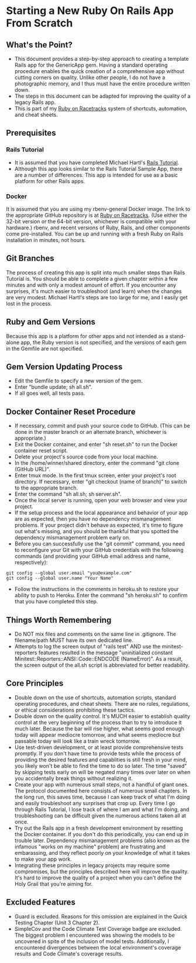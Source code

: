 # Starting a New Ruby On Rails App From Scratch

## What's the Point?
*  This document provides a step-by-step approach to creating a template Rails app for the GenericApp gem.  Having a standard operating procedure enables the quick creation of a comprehensive app without cutting corners on quality.  Unlike other people, I do not have a photographic memory, and I thus must have the entire procedure written down.
*  The steps in this document can be adapted for improving the quality of a legacy Rails app.
*  This is part of my [Ruby on Racetracks](http://www.rubyonracetracks.com/) system of shortcuts, automation, and cheat sheets.

## Prerequisites

### Rails Tutorial
*  It is assumed that you have completed Michael Hartl's [Rails Tutorial](https://www.railstutorial.org/).
*  Although this app looks similar to the Rails Tutorial Sample App, there are a number of differences.  This app is intended for use as a basic platform for other Rails apps.

### Docker
It is assumed that you are using my rbenv-general Docker image.  The link to the appropriate GitHub repository is at [Ruby on Racetracks](http://www.rubyonracetracks.com/).  (Use either the 32-bit version or the 64-bit version, whichever is compatible with your hardware.)  rbenv, and recent versions of Ruby, Rails, and other components come pre-installed.  You can be up and running with a fresh Ruby on Rails installation in minutes, not hours.

## Git Branches
The process of creating this app is split into much smaller steps than Rails Tutorial is.  You should be able to complete a given chapter within a few minutes and with only a modest amount of effort.  If you encounter any surprises, it's much easier to troubleshoot (and learn) when the changes are very modest.  Michael Hartl's steps are too large for me, and I easily get lost in the process.

## Ruby and Gem Versions
Because this app is a platform for other apps and not intended as a stand-alone app, the Ruby version is not specified, and the versions of each gem in the Gemfile are not specified.

## Gem Version Updating Process
*  Edit the Gemfile to specify a new version of the gem.
*  Enter "bundle update; sh all.sh".
*  If all goes well, all tests pass.

## Docker Container Reset Procedure
* If necessary, commit and push your source code to GitHub.  (This can be done in the master branch or an alternate branch, whichever is appropriate.)
* Exit the Docker container, and enter "sh reset.sh" to run the Docker container reset script.
* Delete your project's source code from your local machine.
* In the /home/winner/shared directory, enter the command "git clone (GitHub URL)".
* Enter tmux mode.  In the first tmux screen, enter your project's root directory.  If necessary, enter "git checkout (name of branch)" to switch to the appropriate branch.
* Enter the command "sh all.sh; sh server.sh".
* Once the local server is running, open your web browser and view your project.
* If the setup process and the local appearance and behavior of your app are as expected, then you have no dependency mismanagement problems.  If your project didn't behave as expected, it's time to figure out what's missing, and you should be thankful that you spotted the dependency mismanagement problem early on.
* Before you can successfully use the "git commit" command, you need to reconfigure your Git with your GitHub credentials with the following commands (and providing your GitHub email address and name, respectively):
```
git config --global user.email "you@example.com"
git config --global user.name "Your Name"
```
* Follow the instructions in the comments in heroku.sh to restore your ability to push to Heroku.  Enter the command "sh heroku.sh" to confirm that you have completed this step.

## Things Worth Remembering
* Do NOT mix files and comments on the same line in .gitignore.  The filename/path MUST have its own dedicated line.
* Attempts to log the screen output of "rails test" AND use the minitest-reporters features resulted in the message "uninitialized constant Minitest::Reporters::ANSI::Code::ENDCODE (NameError)".  As a result, the screen output of the all.sh script is abbreviated for better readability.

## Core Principles
* Double down on the use of shortcuts, automation scripts, standard operating procedures, and cheat sheets.  There are no rules, regulations, or ethical considerations prohibiting these tactics.
* Double down on the quality control.  It's MUCH easier to establish quality control at the very beginning of the process than to try to introduce it much later.  Because the bar will rise higher, what seems good enough today will appear mediocre tomorrow, and what seems mediocre but passable today will look like a train wreck tomorrow.
* Use test-driven development, or at least provide comprehensive tests promptly.  If you don't have time to provide tests while the process of providing the desired features and capablities is still fresh in your mind, you likely won't be able to find the time to do so later.  The time "saved" by skipping tests early on will be negated many times over later on when you accidentally break things without realizing it.
* Create your app with numerous small steps, not a handful of giant ones.  The protocol documented here consists of numerous small chapters.  In the long run, this saves time, because I can keep track of what I'm doing and easily troubleshoot any surprises that crop up.  Every time I go through Rails Tutorial, I lose track of where I am and what I'm doing, and troubleshooting can be difficult given the numerous actions taken all at once.
* Try out the Rails app in a fresh development environment by resetting the Docker container.  If you don't do this periodically, you can end up in trouble later.  Dependency mismanagement problems (also known as the infamous "works on my machine" problem) are frustrating and embarassing, and they reflect poorly on your knowledge of what it takes to make your app work.
* Integrating these principles in legacy projects may require some compromises, but the principles described here will improve the quality.  It's hard to improve the quality of a project when you can't define the Holy Grail that you're aiming for.

## Excluded Features
* Guard is excluded.  Reasons for this omission are explained in the Quick Testing Chapter (Unit 3 Chapter 2).
* SimpleCov and the Code Climate Test Coverage badge are excluded.  The biggest problem I encountered was showing the models to be uncovered in spite of the inclusion of model tests.  Additionally, I encountered divergences between the local environment's coverage results and Code Climate's coverage results.
